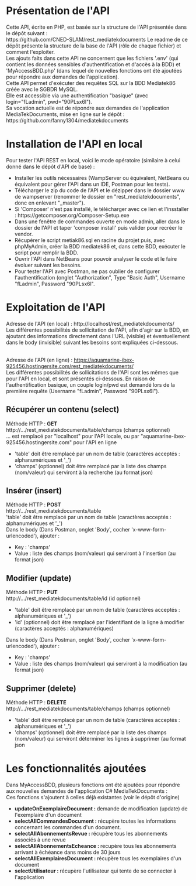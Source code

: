 <h1>Présentation de l'API</h1>
Cette API, écrite en PHP, est basée sur la structure de l'API présentée dans le dépôt suivant :<br>
https://github.com/CNED-SLAM/rest_mediatekdocuments
Le readme de ce dépôt présente la structure de la base de l'API (rôle de chaque fichier) et comment l'exploiter.<br>
Les ajouts faits dans cette API ne concernent que les fichiers '.env' (qui contient les données sensibles d'authentification et d'accès à la BDD) et 'MyAccessBDD.php' (dans lequel de nouvelles fonctions ont été ajoutées pour répondre aux demandes de l'application).<br>
Cette API permet d'exécuter des requêtes SQL sur la BDD Mediatek86 créée avec le SGBDR MySQL.<br>
Elle est accessible via une authentification "basique" (avec login="fLadmin", pwd="90PLsx6l").<br>
Sa vocation actuelle est de répondre aux demandes de l'application MediaTekDocuments, mise en ligne sur le dépôt :<br>
https://github.com/fanny1304/mediatekdocuments

<h1>Installation de l'API en local</h1>
Pour tester l'API REST en local, voici le mode opératoire (similaire à celui donné dans le dépôt d'API de base) :
<ul>
   <li>Installer les outils nécessaires (WampServer ou équivalent, NetBeans ou équivalent pour gérer l'API dans un IDE, Postman pour les tests).</li>
   <li>Télécharger le zip du code de l'API et le dézipper dans le dossier www de wampserver (renommer le dossier en "rest_mediatekdocuments", donc en enlevant "_master").</li>
   <li>Si 'Composer' n'est pas installé, le télécharger avec ce lien et l'insstaller : https://getcomposer.org/Composer-Setup.exe </li>
   <li>Dans une fenêtre de commandes ouverte en mode admin, aller dans le dossier de l'API et taper 'composer install' puis valider pour recréer le vendor.</li>
   <li>Récupérer le script metiak86.sql en racine du projet puis, avec phpMyAdmin, créer la BDD mediatek86 et, dans cette BDD, exécuter le script pour remplir la BDD.</li>
   <li>Ouvrir l'API dans NetBeans pour pouvoir analyser le code et le faire évoluer suivant les besoins.</li>
   <li>Pour tester l'API avec Postman, ne pas oublier de configurer l'authentification (onglet "Authorization", Type "Basic Auth", Username "fLadmin", Password "90PLsx6l".</li>
</ul>
<h1>Exploitation de l'API</h1>
Adresse de l'API (en local) : http://localhost/rest_mediatekdocuments/ <br>
Les différentes possibilités de sollicitation de l'API, afin d'agir sur la BDD, en ajoutant des informations directement dans l'URL (visible) et éventuellement dans le body (invisible) suivant les besoins sont expliquées ci-dessous. <br><br>

Adresse de l'API (en ligne) : https://aquamarine-ibex-925456.hostingersite.com/rest_mediatekdocuments/ <br>
Les différentes possibilités de sollicitations de l'API sont les mêmes que pour l'API en local, et sont présentés ci-dessous. En raison de l'authentification basique, un couple login/pwd est demandé lors de la première requête (Username "fLadmin", Password "90PLsx6l").<br>

<h2>Récupérer un contenu (select)</h2>
Méthode HTTP : <strong>GET</strong><br>
http://.../rest_mediatekdocuments/table/champs (champs optionnel)<br>
... est remplacé par "localhost" pour l'API locale, ou par "aquamarine-ibex-925456.hostingersite.com" pour l'API en ligne
<ul>
   <li>'table' doit être remplacé par un nom de table (caractères acceptés : alphanumériques et '_')</li>
   <li>'champs' (optionnel) doit être remplacé par la liste des champs (nom/valeur) qui serviront à la recherche (au format json)</li>
</ul>

<h2>Insérer (insert)</h2>
Méthode HTTP : <strong>POST</strong><br>
http://.../rest_mediatekdocuments/table <br>
'table' doit être remplacé par un nom de table (caractères acceptés : alphanumériques et '_')<br>
Dans le body (Dans Postman, onglet 'Body', cocher 'x-www-form-urlencoded'), ajouter :<br>
<ul>
   <li>Key : 'champs'</li>
   <li>Value : liste des champs (nom/valeur) qui serviront à l'insertion (au format json)</li>
</ul>

<h2>Modifier (update)</h2>
Méthode HTTP : <strong>PUT</strong><br>
http://.../rest_mediatekdocuments/table/id (id optionnel)<br>
<ul>
   <li>'table' doit être remplacé par un nom de table (caractères acceptés : alphanumériques et '_')</li>
   <li>'id' (optionnel) doit être remplacé par l'identifiant de la ligne à modifier (caractères acceptés : alphanumériques)</li>
</ul>
Dans le body (Dans Postman, onglet 'Body', cocher 'x-www-form-urlencoded'), ajouter :<br>
<ul>
   <li>Key : 'champs'</li>
   <li>Value : liste des champs (nom/valeur) qui serviront à la modification (au format json)</li>
</ul>

<h2>Supprimer (delete)</h2>
Méthode HTTP : <strong>DELETE</strong><br>
http://.../rest_mediatekdocuments/table/champs (champs optionnel)<br>
<ul>
   <li>'table' doit être remplacé par un nom de table (caractères acceptés : alphanumériques et '_')</li>
   <li> 'champs' (optionnel) doit être remplacé par la liste des champs (nom/valeur) qui serviront déterminer les lignes à supprimer (au format json</li>
</ul>

<h1>Les fonctionnalités ajoutées</h1>
Dans MyAccessBDD, plusieurs fonctions ont été ajoutées pour répondre aux nouvelles demandes de l'application C# MediaTekDocuments :<br>
Ces fonctions s'ajoutent à celles déjà existantes (voir le dépôt d'origine)<br>
<ul>
   <li><strong>updateOnExemplaireDocument : </strong>demande de modification (update) de l'exemplaire d'un document</li>
   <li><strong>selectAllCommandesDocument : </strong>récupère toutes les informations concernant les commandes d'un document.</li>
   <li><strong>selectAllAbonnementsRevue : </strong>récupère tous les abonnements associés à une revue</li>
   <li><strong>selectAllAbonnementsEcheance : </strong>recupère tous les abonnements arrivant à échéance dans moins de 30 jours</li>
   <li><strong>selectAllExemplairesDocument : </strong>récupère tous les exemplaires d'un document</li>
   <li><strong>selectUtilisateur : </strong>récupère l'utilisateur qui tente de se connecter à l'application</li>
</ul>
